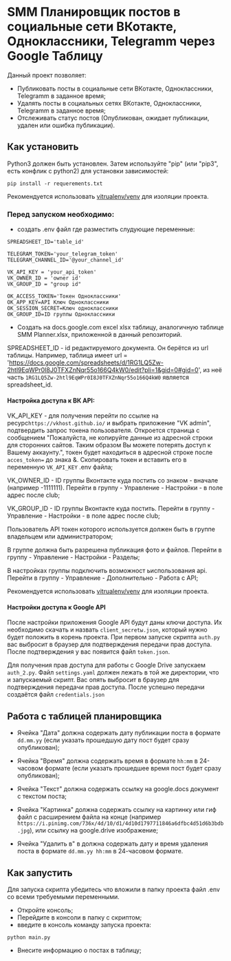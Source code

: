 # SMM Планировщик постов в социальные сети ВКотакте, Одноклассники, Telegramm через Google Таблицу

Данный проект позволяет:

* Публиковать посты в социальные сети ВКотакте, Одноклассники, Telegramm в заданное время;
* Удалять посты в социальных сетях ВКотакте, Одноклассники, Telegramm в заданное время;
* Отслеживать статус постов (Опубликован, ожидает публикации, удален или ошибка публикации).

## Как установить

Python3 должен быть установлен.
Затем используйте "pip" (или "pip3", есть конфлик с python2) для установки зависимостей:

```pip install -r requerements.txt```

Рекомендуется использовать [vitrualenv/venv](https://docs.python.org/3/library/venv.html) для изоляции проекта.

### Перед запуском необходимо:

* создать .env файл где разместить слудующие переменные:
```
SPREADSHEET_ID='table_id'

TELEGRAM_TOKEN='your_telegram_token'
TELEGRAM_CHANNEL_ID='@your_channel_id'

VK_API_KEY = 'your_api_token' 
VK_OWNER_ID = 'owner id'
VK_GROUP_ID = "group id"

OK_ACCESS_TOKEN='Токен Одноклассники'
OK_APP_KEY=API Ключ Одноклассники
OK_SESSION_SECRET=Ключ одноклассники
OK_GROUP_ID=ID группы Одноклассники
```

* Создать на docs.google.com excel xlsx таблицу, аналогичную таблице SMM Planner.xlsx, приложенной в данный репозиторий.

SPREADSHEET_ID - id редактируемого документа. Он берётся из url таблицы. Например, таблица имеет url = 'https://docs.google.com/spreadsheets/d/1RG1LQ5Zw-2htl9EqWPr0I8J0TFXZnNqr55o166Q4kW0/edit?pli=1&gid=0#gid=0', из неё часть `1RG1LQ5Zw-2htl9EqWPr0I8J0TFXZnNqr55o166Q4kW0` является spreadsheet_id.

#### Настройка доступа к ВК API:

VK_API_KEY - для получения перейти по ссылке на ресурс`https://vkhost.github.io/` и выбрать приложение "VK admin", подтвердить запрос токена пользователя. Откроется страница с сообщением "Пожалуйста, не копируйте данные из адресной строки для сторонних сайтов. Таким образом Вы можете потерять доступ к Вашему аккаунту.", токен будет находиться в адресной строке после `acces_token=` до знака &. Скопировать токен и вставить его в переменную `VK_API_KEY` .env файла;

VK_OWNER_ID - ID группы Вконтакте куда постить со знаком - вначале (например -1111111). Перейти в группу - Управление - Настройки - в поле адрес после club;

VK_GROUP_ID - ID группы Вконтакте куда постить. Перейти в группу - Управление - Настройки - в поле адрес после club;

Пользователь API токен которого используется должен быть в группе владельцем или администратором;

В группе должна быть разрешена публикация фото и файлов. Перейти в группу - Управление - Настройки - Разделы;

В настройках группы подключить возможност ьиспользования api. Перейти в группу - Управление - Дополнительно - Работа с API;

Рекомендуется использовать [vitrualenv/venv](https://docs.python.org/3/library/venv.html) для изоляции проекта.

#### Настройки доступа к Google API

После настройки приложения Google API будут даны ключи доступа. Их необходимо скачать и назвать `client_secretы.json`, который нужно будет положить в корень проекта. При первом запуске скрипта `auth.py` вас выбросит в браузер для подтверждения передачи прав доступа. После подтверждения у вас появится файл `token.json`. 

Для получения прав доступа для работы с Google Drive запускаем `auth_2.py`. Файл `settings.yaml` должен лежать в той же директории, что и запускаемый скрипт. Вас опять выбросит в браузер для подтверждения передачи прав доступа. После успешно передачи создаётся файл `credentials.json`



## Работа с таблицей планировщика

* Ячейка "Дата" должна содержать дату публикации поста в формате `dd.mm.yy` (если указать прошедшую дату пост будет сразу опубликован);

* Ячейка "Время" должна содержать время в формате `hh:mm` в 24-часовом формате (если указать прошедшее время пост будет сразу опубликован);

* Ячейка "Текст" должна содержать ссылку на google.docs документ с текстом поста;

* Ячейка "Картинка" должна содержать ссылку на картинку или гиф файл с расширением файла на конце (например `https://i.pinimg.com/736x/4d/10/d1/4d10d1797711846a6dfbc4d51d6b3bdb.jpg`), или ссылку на google.drive изображение;

* Ячейка "Удалить в" в должна содержать дату и время удаления поста в формате `dd.mm.yy hh:mm` в 24-часовом формате.

## Как запустить

Для запуска скрипта убедитесь что вложили в папку проекта файл .env со всеми требуемыми переменными.

* Откройте консоль;
* Перейдите в консоли в папку с скриптом;
* введите в консоль команду запуска проекта:
```
python main.py
```
* Внесите информацию о постах в таблицу;
